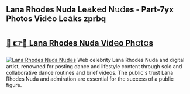 ## Lana Rhodes Nuda Le𝚊k𝚎d N𝚞𝚍es - Part-7yx Photos Vid𝚎o Le𝚊ks zprbq

# <h2><a href="http://fbf5qr5.evod.top/?m=Lana+Rhodes+Nuda">🔗 👉🔴 Lana Rhodes Nuda Vid𝚎o Ph𝚘t𝚘s</a></h2>

[![Lana Rhodes Nuda N𝚞d𝚎s](https://i.imgur.com/8V9OHl7.gif)](http://fbf5qr5.evod.top/?m=Lana+Rhodes+Nuda)
Web celebrity Lana Rhodes Nuda and digital artist, renowned for posting dance and lifestyle content through solo and collaborative dance routines and brief videos. The public's trust Lana Rhodes Nuda and admiration are essential for the success of a public figure. 
